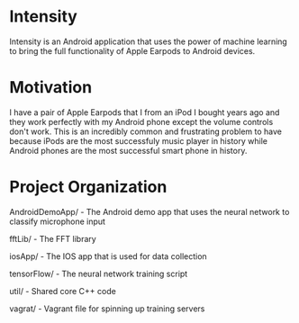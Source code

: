 # Intensity

Intensity is an Android application that uses the power of machine learning to bring the full functionality of Apple
Earpods to Android devices.

# Motivation

I have a pair of Apple Earpods that I from an iPod I bought years ago and they work perfectly with my Android phone
except the volume controls don't work. This is an incredibly common and frustrating problem to have because iPods are
the most successfuly music player in history while Android phones are the most successful smart phone in history.

# Project Organization

AndroidDemoApp/ - The Android demo app that uses the neural network to classify microphone input

fftLib/ - The FFT library

iosApp/ - The IOS app that is used for data collection

tensorFlow/ - The neural network training script

util/ - Shared core C++ code

vagrat/ - Vagrant file for spinning up training servers
